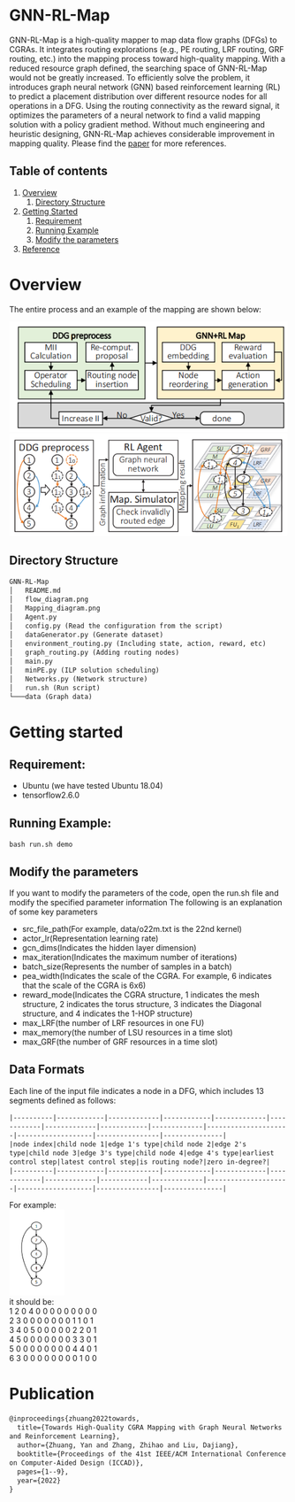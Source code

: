 # GNN-RL-Map

GNN-RL-Map is a high-quality mapper to map data flow graphs (DFGs) to CGRAs. It integrates routing explorations (e.g., PE routing, LRF routing, GRF routing, etc.) into the mapping process toward high-quality mapping. With a reduced resource graph defined, the searching space of GNN-RL-Map would not be greatly increased. To efficiently solve the problem, it introduces graph neural network (GNN) based reinforcement learning (RL) to predict a placement distribution over different resource nodes for all operations in a DFG. Using the routing connectivity as the reward signal, it optimizes the parameters of a neural network to find a valid mapping solution with a policy gradient method. Without much engineering and heuristic designing, GNN-RL-Map achieves considerable improvement in mapping quality. Please find the [paper](https://ieeexplore.ieee.org/stamp/stamp.jsp?tp=&arnumber=10069423) for more references.


## Table of contents
1. [Overview](#overview)
    1. [Directory Structure](#directory-structure)
2. [Getting Started](#getting-started)
    1. [Requirement](#requirement)
    2. [Running Example](#running-example)
    3. [Modify the parameters](#modify-the-parameters)
3. [Reference](#publication)


# Overview

The entire process and an example of the mapping are shown below:

<img src="flow_diagram.png" alt="drawing" width="700"/> \
<img src="Mapping_diagram.png" alt="drawing" width="700"/> 


## Directory Structure

```
GNN-RL-Map
│   README.md
│   flow_diagram.png
│   Mapping_diagram.png
│   Agent.py 
│   config.py (Read the configuration from the script)
│   dataGenerator.py (Generate dataset)
│   environment_routing.py (Including state, action, reward, etc)
│   graph_routing.py (Adding routing nodes)
│   main.py 
│   minPE.py (ILP solution scheduling)
│   Networks.py (Network structure)
│   run.sh (Run script)
└───data (Graph data)
```

# Getting started
## Requirement:
* Ubuntu (we have tested Ubuntu 18.04)
* tensorflow2.6.0

## Running Example:
```
bash run.sh demo
```

## Modify the parameters
If you want to modify the parameters of the code, open the run.sh file and modify the specified parameter information
The following is an explanation of some key parameters
* src_file_path(For example, data/o22m.txt is the 22nd kernel)
* actor_lr(Representation learning rate)
* gcn_dims(Indicates the hidden layer dimension)
* max_iteration(Indicates the maximum number of iterations)
* batch_size(Represents the number of samples in a batch)
* pea_width(Indicates the scale of the CGRA. For example, 6 indicates that the scale of the CGRA is 6x6)
* reward_mode(Indicates the CGRA structure, 1 indicates the mesh structure, 2 indicates the torus structure, 3 indicates the Diagonal structure, and 4 indicates the 1-HOP structure)
* max_LRF(the number of LRF resources in one FU)
* max_memory(the number of LSU resources in a time slot)
* max_GRF(the number of GRF resources in a time slot)

## Data Formats
Each line of the input file indicates a node in a DFG, which includes 13 segments defined as follows:
```
|----------|------------|-------------|------------|-------------|------------|-------------|------------|-------------|---------------------|-------------------|----------------|---------------|
|node index|child node 1|edge 1's type|child node 2|edge 2's type|child node 3|edge 3's type|child node 4|edge 4's type|earliest control step|latest control step|is routing node?|zero in-degree?|
|----------|------------|-------------|------------|-------------|------------|-------------|------------|-------------|---------------------|-------------------|----------------|---------------|
```

For example: \
<img src="DFG.png" alt="drawing" width="100"/> \
it should be: \
1 2 0 4 0 0 0 0 0 0 0 0 0 \
2 3 0 0 0 0 0 0 0 1 1 0 1 \
3 4 0 5 0 0 0 0 0 2 2 0 1 \
4 5 0 0 0 0 0 0 0 3 3 0 1 \
5 0 0 0 0 0 0 0 0 4 4 0 1 \
6 3 0 0 0 0 0 0 0 0 1 0 0

# Publication

```
@inproceedings{zhuang2022towards,
  title={Towards High-Quality CGRA Mapping with Graph Neural Networks and Reinforcement Learning},
  author={Zhuang, Yan and Zhang, Zhihao and Liu, Dajiang},
  booktitle={Proceedings of the 41st IEEE/ACM International Conference on Computer-Aided Design (ICCAD)},
  pages={1--9},
  year={2022}
}
```
